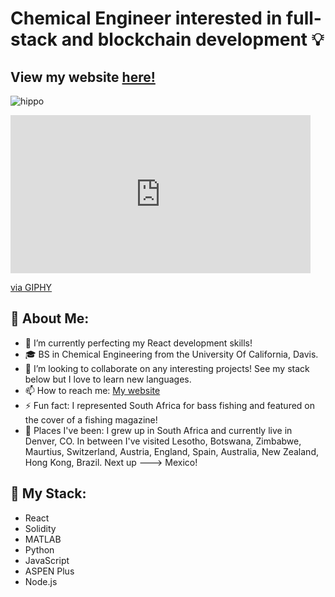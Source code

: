 # Chemical Engineer interested in full-stack and blockchain development 💡
## View my website [here!](https://nicholaskmilligan.com/)
![hippo](https://giphy.com/gifs/lofi-davidchoe-david-choe-lJbot6b2yxvDBfL0bJ)
<iframe src="https://giphy.com/embed/lJbot6b2yxvDBfL0bJ" width="480" height="253" frameBorder="0" class="giphy-embed" allowFullScreen></iframe><p><a href="https://giphy.com/gifs/lofi-davidchoe-david-choe-lJbot6b2yxvDBfL0bJ">via GIPHY</a></p>

## 🙋 About Me:
- 🌱 I’m currently perfecting my React development skills!
- 🎓 BS in Chemical Engineering from the University Of California, Davis.
- 👯 I’m looking to collaborate on any interesting projects! See my stack below but I love to learn new languages.
- 📫 How to reach me: [My website](https://nicholaskmilligan.com/contact)
- ⚡ Fun fact: I represented South Africa for bass fishing and featured on the cover of a fishing magazine!
- 📍 Places I've been: I grew up in South Africa and currently live in Denver, CO. In between I've visited Lesotho, Botswana, Zimbabwe, Maurtius, Switzerland, Austria, England, Spain, Australia, New Zealand, Hong Kong, Brazil. Next up ---> Mexico!

## 📂 My Stack: 
- React
- Solidity
- MATLAB
- Python
- JavaScript
- ASPEN Plus
- Node.js
